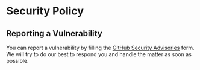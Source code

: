 # Security Policy

## Reporting a Vulnerability

You can report a vulnerability by filling the [GitHub Security Advisories](https://github.com/gchnick/territory-api/security/advisories) form. We will try to do our best to respond you and handle the matter as soon as possible.
